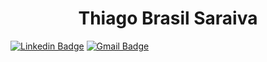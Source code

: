 <h1 align="center">Thiago Brasil Saraiva</h1>


[![Linkedin Badge](https://img.shields.io/badge/-Linkedin-blue?style=flat-square&logo=Linkedin&logoColor=white&link=https://www.linkedin.com/in/thiago-brasil-saraiva-0739a395/)](https://www.linkedin.com/in/thiago-brasil-saraiva-0739a395/) 
[![Gmail Badge](https://img.shields.io/badge/-Gmail-c14438?style=flat-square&logo=Gmail&logoColor=white&link=mailto:thiagosaraiva.trabalho@gmail.com)](mailto:thiagosaraiva.trabalho@gmail.com)
